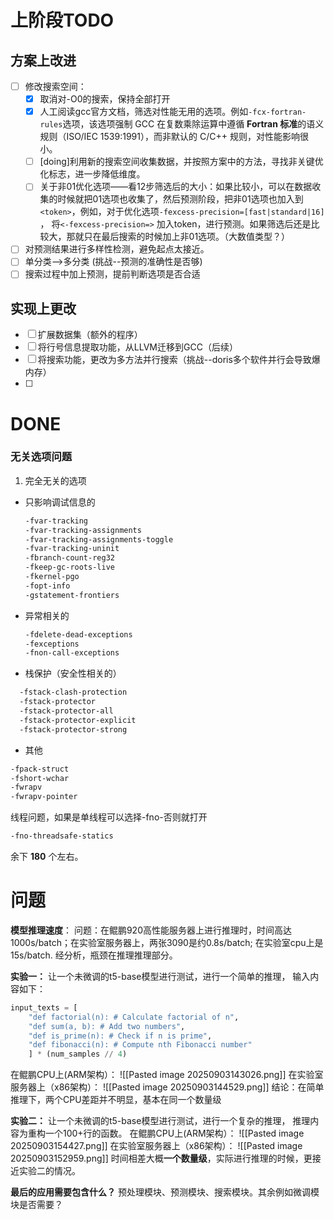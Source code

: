 # 上阶段TODO
## 方案上改进
- [ ] 修改搜索空间：
	- [x] 取消对-O0的搜索，保持全部打开
	- [x]  人工阅读gcc官方文档，筛选对性能无用的选项。例如`-fcx-fortran-rules`选项，该选项强制 GCC 在复数乘除运算中遵循 ​**​Fortran 标准​**​的语义规则（ISO/IEC 1539:1991），而非默认的 C/C++ 规则，对性能影响很小。
	- [ ] [doing]利用新的搜索空间收集数据，并按照方案中的方法，寻找非关键优化标志，进一步降低维度。
	- [ ]  关于非01优化选项——看12步筛选后的大小：如果比较小，可以在数据收集的时候就把01选项也收集了，然后预测阶段，把非01选项也加入到`<token>`，例如，对于优化选项`-fexcess-precision=[fast|standard|16]` ， 将`<-fexcess-precision=>` 加入token，进行预测。如果筛选后还是比较大，那就只在最后搜索的时候加上非01选项。（大数值类型？）
- [ ] 对预测结果进行多样性检测，避免起点太接近。
- [ ] 单分类-->多分类 (挑战--预测的准确性是否够)
- [ ] 搜索过程中加上预测，提前判断选项是否合适
## 实现上更改
- [ ] 扩展数据集（额外的程序）
- [ ] 将行号信息提取功能，从LLVM迁移到GCC（后续）
- [ ] 将搜索功能，更改为多方法并行搜索（挑战--doris多个软件并行会导致爆内存）
- [ ] 

# DONE
### 无关选项问题
1. 完全无关的选项
* 只影响调试信息的
	```bash
	-fvar-tracking
	-fvar-tracking-assignments
	-fvar-tracking-assignments-toggle
	-fvar-tracking-uninit
	-fbranch-count-reg32 
	-fkeep-gc-roots-live
	-fkernel-pgo
	-fopt-info
	-gstatement-frontiers
	```
*  异常相关的
	```bash
	-fdelete-dead-exceptions
	-fexceptions
	-fnon-call-exceptions
	```
* 栈保护（安全性相关的）
```bash
  -fstack-clash-protection              
  -fstack-protector                     
  -fstack-protector-all                 
  -fstack-protector-explicit            
  -fstack-protector-strong              
```
* 其他
```bash
-fpack-struct
-fshort-wchar
-fwrapv
-fwrapv-pointer
```

线程问题，如果是单线程可以选择-fno-否则就打开
```bash
-fno-threadsafe-statics
```
余下 **180** 个左右。

# 问题
**模型推理速度**：
问题：在鲲鹏920高性能服务器上进行推理时，时间高达1000s/batch；在实验室服务器上，两张3090是约0.8s/batch; 在实验室cpu上是15s/batch. 经分析，瓶颈在推理推理部分。

**实验一：** 让一个未微调的t5-base模型进行测试，进行一个简单的推理， 输入内容如下：
```python
input_texts = [ 
	"def factorial(n): # Calculate factorial of n", 
	"def sum(a, b): # Add two numbers", 
	"def is_prime(n): # Check if n is prime", 
	"def fibonacci(n): # Compute nth Fibonacci number" 
	] * (num_samples // 4)
```
在鲲鹏CPU上(ARM架构）：
![[Pasted image 20250903143026.png]]
在实验室服务器上（x86架构）：
![[Pasted image 20250903144529.png]]
结论：在简单推理下，两个CPU差距并不明显，基本在同一个数量级



**实验二：** 让一个未微调的t5-base模型进行测试，进行一个复杂的推理， 推理内容为重构一个100+行的函数。
在鲲鹏CPU上(ARM架构）：
![[Pasted image 20250903154427.png]]
在实验室服务器上（x86架构）：
![[Pasted image 20250903152959.png]]
时间相差大概**一个数量级**，实际进行推理的时候，更接近实验二的情况。







**最后的应用需要包含什么？**
预处理模块、预测模块、搜索模块。其余例如微调模块是否需要？